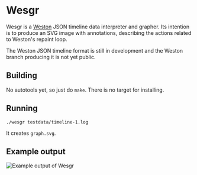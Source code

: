 # Wesgr

Wesgr is a [Weston](http://wayland.freedesktop.org/)
JSON timeline data interpreter and grapher.
Its intention is to produce an SVG image with annotations,
describing the actions related to Weston's repaint loop.

The Weston JSON timeline format is still in development
and the Weston branch producing it is not yet public.

## Building

No autotools yet, so just do `make`. There is no target
for installing.

## Running

    ./wesgr testdata/timeline-1.log

It creates `graph.svg`.

## Example output

![Example output of Wesgr](http://ppaalanen.github.io/wesgr/examples/graph.svg
"Some timings from Weston's x11 backend")

